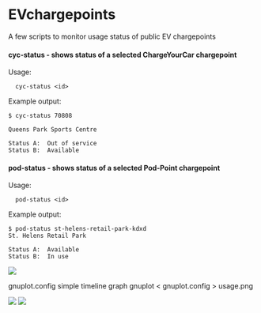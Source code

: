 # EVchargepoints
A few scripts to monitor usage status of public EV chargepoints

#### cyc-status - shows status of a selected ChargeYourCar chargepoint

  Usage:  
      
      cyc-status <id>
  
  Example output: 
    
    $ cyc-status 70808
    
    Queens Park Sports Centre

    Status A:  Out of service
    Status B:  Available

#### pod-status - shows status of a selected Pod-Point chargepoint

  Usage:  
      
      pod-status <id>
  
  Example output: 
    
    $ pod-status st-helens-retail-park-kdxd
    St. Helens Retail Park

    Status A:  Available
    Status B:  In use

![](https://scontent-lhr3-1.xx.fbcdn.net/v/t1.0-9/52432290_10157265707852112_4163778606570405888_n.jpg?_nc_cat=111&_nc_ht=scontent-lhr3-1.xx&oh=42a736e93a3d921114875829f2fd6a14&oe=5D17CDFC)

gnuplot.config    simple timeline graph
    gnuplot < gnuplot.config > usage.png
    
    
![](https://scontent-lhr3-1.xx.fbcdn.net/v/t1.0-9/52793050_10157265708122112_3410643824790208512_n.jpg?_nc_cat=110&_nc_ht=scontent-lhr3-1.xx&oh=5584488b423b92515a9030c29f449b36&oe=5D1B2007)
![](https://scontent-lhr3-1.xx.fbcdn.net/v/t1.0-9/52681970_10157265708337112_8531471054785216512_n.jpg?_nc_cat=111&_nc_ht=scontent-lhr3-1.xx&oh=eea73038f7e6537b0873b91b046ef15f&oe=5CDEF7A5)
